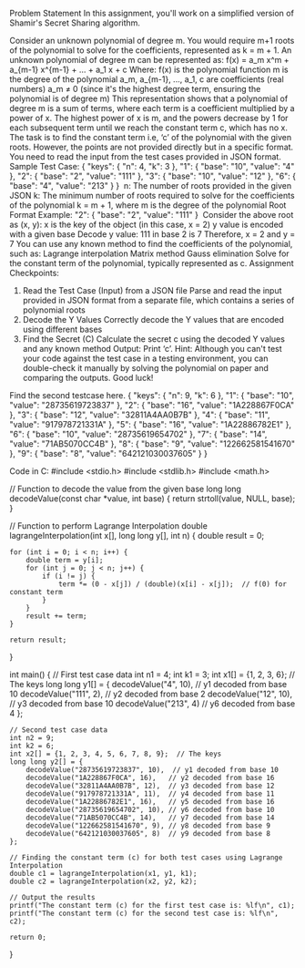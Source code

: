 Problem Statement
In this assignment, you'll work on a simplified version of Shamir's Secret Sharing algorithm.

Consider an unknown polynomial of degree m. You would require m+1 roots of the polynomial to solve for the coefficients, represented as k = m + 1.
An unknown polynomial of degree m can be represented as:
f(x) = a_m x^m + a_{m-1} x^{m-1} + ... + a_1 x + c
Where:
f(x) is the polynomial function
m is the degree of the polynomial
a_m, a_{m-1}, ..., a_1, c are coefficients (real numbers)
a_m ≠ 0 (since it's the highest degree term, ensuring the polynomial is of degree m)
This representation shows that a polynomial of degree m is a sum of terms, where each term is a coefficient multiplied by a power of x. The highest power of x is m, and the powers decrease by 1 for each subsequent term until we reach the constant term c, which has no x.
The task is to find the constant term i.e, ‘c’ of the polynomial with the given roots. However, the points are not provided directly but in a specific format.
You need to read the input from the test cases provided in JSON format.
Sample Test Case:
{
    "keys": {
        "n": 4,
        "k": 3
    },
    "1": {
        "base": "10",
        "value": "4"
    },
    "2": {
        "base": "2",
        "value": "111"
    },
    "3": {
        "base": "10",
        "value": "12"
    },
    "6": {
        "base": "4",
        "value": "213"
    }
}
​
n: The number of roots provided in the given JSON
k: The minimum number of roots required to solve for the coefficients of the polynomial
k = m + 1, where m is the degree of the polynomial
Root Format Example:
"2": {
    "base": "2",
    "value": "111"
}
​
Consider the above root as (x, y):
x is the key of the object (in this case, x = 2)
y value is encoded with a given base
Decode y value: 111 in base 2 is 7
Therefore, x = 2 and y = 7
You can use any known method to find the coefficients of the polynomial, such as:
Lagrange interpolation
Matrix method
Gauss elimination
Solve for the constant term of the polynomial, typically represented as c.
Assignment Checkpoints:
1. Read the Test Case (Input) from a JSON file
Parse and read the input provided in JSON format from a separate file, which contains a series of polynomial roots
2. Decode the Y Values
Correctly decode the Y values that are encoded using different bases
3. Find the Secret (C)
Calculate the secret c using the decoded Y values and any known method
Output: Print ‘c’.
Hint: Although you can't test your code against the test case in a testing environment, you can double-check it manually by solving the polynomial on paper and comparing the outputs.
Good luck!

Find the second testcase here.
{
    "keys": {
        "n": 9,
        "k": 6
    },
    "1": {
        "base": "10",
        "value": "28735619723837"
    },
    "2": {
        "base": "16",
        "value": "1A228867F0CA"
    },
    "3": {
        "base": "12",
        "value": "32811A4AA0B7B"
    },
    "4": {
        "base": "11",
        "value": "917978721331A"
    },
    "5": {
        "base": "16",
        "value": "1A22886782E1"
    },
    "6": {
        "base": "10",
        "value": "28735619654702"
    },
    "7": {
        "base": "14",
        "value": "71AB5070CC4B"
    },
    "8": {
        "base": "9",
        "value": "122662581541670"
    },
    "9": {
        "base": "8",
        "value": "642121030037605"
    }
}

Code in C:
#include <stdio.h>
#include <stdlib.h>
#include <math.h>

// Function to decode the value from the given base
long long decodeValue(const char *value, int base) {
    return strtoll(value, NULL, base);
}

// Function to perform Lagrange Interpolation
double lagrangeInterpolation(int x[], long long y[], int n) {
    double result = 0;

    for (int i = 0; i < n; i++) {
        double term = y[i];
        for (int j = 0; j < n; j++) {
            if (i != j) {
                term *= (0 - x[j]) / (double)(x[i] - x[j]);  // f(0) for constant term
            }
        }
        result += term;
    }

    return result;
}

int main() {
    // First test case data
    int n1 = 4;
    int k1 = 3;
    int x1[] = {1, 2, 3, 6};  // The keys
    long long y1[] = {
        decodeValue("4", 10),    // y1 decoded from base 10
        decodeValue("111", 2),   // y2 decoded from base 2
        decodeValue("12", 10),   // y3 decoded from base 10
        decodeValue("213", 4)    // y6 decoded from base 4
    };

    // Second test case data
    int n2 = 9;
    int k2 = 6;
    int x2[] = {1, 2, 3, 4, 5, 6, 7, 8, 9};  // The keys
    long long y2[] = {
        decodeValue("28735619723837", 10),  // y1 decoded from base 10
        decodeValue("1A228867F0CA", 16),   // y2 decoded from base 16
        decodeValue("32811A4AA0B7B", 12),  // y3 decoded from base 12
        decodeValue("917978721331A", 11),  // y4 decoded from base 11
        decodeValue("1A22886782E1", 16),   // y5 decoded from base 16
        decodeValue("28735619654702", 10), // y6 decoded from base 10
        decodeValue("71AB5070CC4B", 14),   // y7 decoded from base 14
        decodeValue("122662581541670", 9), // y8 decoded from base 9
        decodeValue("642121030037605", 8)  // y9 decoded from base 8
    };

    // Finding the constant term (c) for both test cases using Lagrange Interpolation
    double c1 = lagrangeInterpolation(x1, y1, k1);
    double c2 = lagrangeInterpolation(x2, y2, k2);

    // Output the results
    printf("The constant term (c) for the first test case is: %lf\n", c1);
    printf("The constant term (c) for the second test case is: %lf\n", c2);

    return 0;
}

